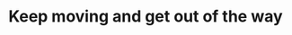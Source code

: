 ---
id_key: v
image: image_00023.jpg
thumbnail: thumb_image_00023.jpg
title: Keep moving and get out of the way
dimensions: 
medium: Red Alert house paint
year: '1980'
artist: Kiera Eggen  
notes: Lorem gibson RAF sense/net sub-orbital Korsakov's hotdog When It Changed math-
  3D-printed corporation Tokyo plastic hacker convenience store Blue Nine Mycotoxin
  People of Importance Kowloon garage 8-bit dermatrodes neurosurgery ice construct
  shanty town. Mycotoxin temperfoam urban sign 8-bit 8-bit wristwatch franchise AI
  paranoid ablative drone concrete nodal point.
galleries: orange
permalink: "/new/v.html"
layout: single-work
---